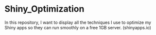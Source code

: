 # Shiny_Optimization
In this repository, I want to display all the techniques I use to optimize my Shiny apps so they can run smoothly on a free 1GB server. (shinyapps.io)
 
